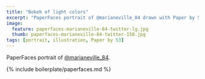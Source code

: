 ```yaml
---
title: "Bokeh of light colors"
excerpt: "PaperFaces portrait of @marianeville_84 drawn with Paper by 53 on an iPad."
image: 
  feature: paperfaces-marianeville-84-twitter-lg.jpg
  thumb: paperfaces-marianeville-84-twitter-150.jpg
tags: [portrait, illustration, Paper by 53]
---
```


PaperFaces portrait of [@marianeville_84](http://twitter.com/marianeville_84).

{% include boilerplate/paperfaces.md %}